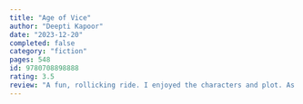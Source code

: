 ```yaml
---
title: "Age of Vice"
author: "Deepti Kapoor"
date: "2023-12-20"
completed: false
category: "fiction"
pages: 548
id: 9780708898888
rating: 3.5
review: "A fun, rollicking ride. I enjoyed the characters and plot. As I continue to indulge my soft spot for stories based in India."
---
```

